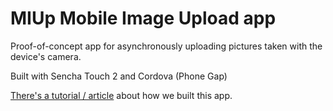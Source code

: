 MIUp Mobile Image Upload app
============================

Proof-of-concept app for asynchronously uploading pictures taken with the device's camera.

Built with Sencha Touch 2 and Cordova (Phone Gap)

[There's a tutorial / article](http://code.medula.cl/?t=article&a=Picture-capture-and-uploader-app-with-ST2.txt) about how we built this app. 